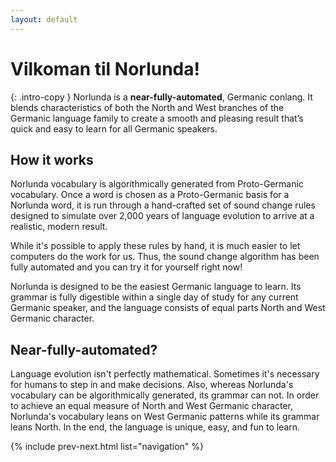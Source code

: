 ```yaml
---
layout: default
---
```


# Vilkoman til Norlunda!

{: .intro-copy }
Norlunda is a **near-fully-automated**, Germanic conlang. It blends characteristics of both the North and West branches of the Germanic language family to create a smooth and pleasing result that’s quick and easy to learn for all Germanic speakers.

## How it works

Norlunda vocabulary is algorithmically generated from Proto-Germanic vocabulary. Once a word is chosen as a Proto-Germanic basis for a Norlunda word, it is run through a hand-crafted set of sound change rules designed to simulate over 2,000 years of language evolution to arrive at a realistic, modern result.

While it's possible to apply these rules by hand, it is much easier to let computers do the work for us. Thus, the sound change algorithm has been fully automated and you can <a data-modal-trigger="generator">try it for yourself</a> right now!

Norlunda is designed to be the easiest Germanic language to learn. Its grammar is fully digestible within a single day of study for any current Germanic speaker, and the language consists of equal parts North and West Germanic character.

## Near-fully-automated?

Language evolution isn't perfectly mathematical. Sometimes it's necessary for humans to step in and make decisions. Also, whereas Norlunda's vocabulary can be algorithmically generated, its grammar can not. In order to achieve an equal measure of North and West Germanic character, Norlunda's vocabulary leans on West Germanic patterns while its grammar leans North. In the end, the language is unique, easy, and fun to learn.

{% include prev-next.html list="navigation" %}
